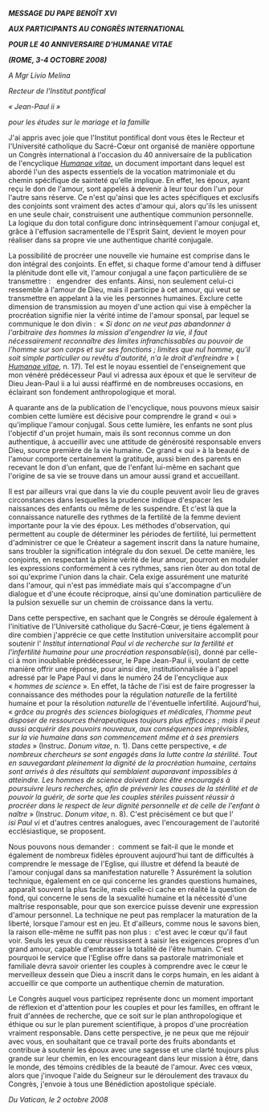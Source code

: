 ***MESSAGE DU PAPE BENOÎT XVI***

***AUX PARTICIPANTS AU CONGRÈS INTERNATIONAL***

***POUR LE 40 ANNIVERSAIRE D'HUMANAE VITAE***

***(ROME, 3-4 OCTOBRE 2008)***

*A Mgr Livio Melina*

*Recteur de l'Institut pontifical*

*« *Jean-Paul ii* »*

*pour les études sur le mariage et la famille*

J'ai appris avec joie que l'Institut pontifical dont vous êtes le Recteur et l'Université catholique du Sacré-Cœur ont organisé de manière opportune un Congrès international à l'occasion du 40 anniversaire de la publication de l'encyclique *[Humanae vitae](/content/paul-vi/fr/encyclicals/documents/hf_p-vi_enc_25071968_humanae-vitae.html)*, un document important dans lequel est abordé l'un des aspects essentiels de la vocation matrimoniale et du chemin spécifique de sainteté qu'elle implique. En effet, les époux, ayant reçu le don de l'amour, sont appelés à devenir à leur tour don l'un pour l'autre sans réserve. Ce n'est qu'ainsi que les actes spécifiques et exclusifs des conjoints sont vraiment des actes d'amour qui, alors qu'ils les unissent en une seule chair, construisent une authentique communion personnelle. La logique du don total configure donc intrinsèquement l'amour conjugal et, grâce à l'effusion sacramentelle de l'Esprit Saint, devient le moyen pour réaliser dans sa propre vie une authentique charité conjugale.

La possibilité de procréer une nouvelle vie humaine est comprise dans le don intégral des conjoints. En effet, si chaque forme d'amour tend à diffuser la plénitude dont elle vit, l'amour conjugal a une façon particulière de se transmettre :   engendrer  des enfants. Ainsi, non seulement celui-ci ressemble à l'amour de Dieu, mais il participe à cet amour, qui veut se transmettre en appelant à la vie les personnes humaines. Exclure cette dimension de transmission au moyen d'une action qui vise à empêcher la procréation signifie nier la vérité intime de l'amour sponsal, par lequel se communique le don divin :  « *Si donc on ne veut pas abandonner à l'arbitraire des hommes la mission d'engendrer la vie, il faut nécessairement reconnaître des limites infranchissables au pouvoir de l'homme sur son corps et sur ses fonctions ; limites que nul homme, qu'il soit simple particulier ou revêtu d'autorité, n'a le droit d'enfreindre* » ( *[Humanae vitae](/content/paul-vi/fr/encyclicals/documents/hf_p-vi_enc_25071968_humanae-vitae.html)*, n. 17). Tel est le noyau essentiel de l'enseignement que mon vénéré prédécesseur Paul vi adressa aux époux et que le serviteur de Dieu Jean-Paul ii a lui aussi réaffirmé en de nombreuses occasions, en éclairant son fondement anthropologique et moral.

A quarante ans de la publication de l'encyclique, nous pouvons mieux saisir combien cette lumière est décisive pour comprendre le grand « oui » qu'implique l'amour conjugal. Sous cette lumière, les enfants ne sont plus l'objectif d'un projet humain, mais ils sont reconnus comme un don authentique, à accueillir avec une attitude de générosité responsable envers Dieu, source première de la vie humaine. Ce grand « oui » à la beauté de l'amour comporte certainement la gratitude, aussi bien des parents en recevant le don d'un enfant, que de l'enfant lui-même en sachant que l'origine de sa vie se trouve dans un amour aussi grand et accueillant.

Il est par ailleurs vrai que dans la vie du couple peuvent avoir lieu de graves circonstances dans lesquelles la prudence indique d'espacer les naissances des enfants ou même de les suspendre. Et c'est là que la connaissance naturelle des rythmes de la fertilité de la femme devient importante pour la vie des époux. Les méthodes d'observation, qui permettent au couple de déterminer les périodes de fertilité, lui permettent d'administrer ce que le Créateur a sagement inscrit dans la nature humaine, sans troubler la signification intégrale du don sexuel. De cette manière, les conjoints, en respectant la pleine vérité de leur amour, pourront en moduler les expressions conformément à ces rythmes, sans rien ôter au don total de soi qu'exprime l'union dans la chair. Cela exige assurément une maturité dans l'amour, qui n'est pas immédiate mais qui s'accompagne d'un dialogue et d'une écoute réciproque, ainsi qu'une domination particulière de la pulsion sexuelle sur un chemin de croissance dans la vertu.

Dans cette perspective, en sachant que le Congrès se déroule également à l'initiative de l'Université catholique du Sacré-Cœur, je tiens également à dire combien j'apprécie ce que cette Institution universitaire accomplit pour soutenir l' *Institut international Paul vi de recherche sur la fertilité et l'infertilité humaine pour une procréation responsable*(isi), donné par celle-ci à mon inoubliable prédécesseur, le Pape Jean-Paul ii, voulant de cette manière offrir une réponse, pour ainsi dire, institutionnalisée à l'appel adressé par le Pape Paul vi dans le numéro 24 de l'encyclique aux « *hommes de science* ». En effet, la tâche de l'isi est de faire progresser la connaissance des méthodes pour la régulation *naturelle* de la fertilité humaine et pour la résolution *naturelle* de l'éventuelle infertilité. Aujourd'hui, « *grâce au progrès des sciences biologiques et médicales, l'homme peut disposer de ressources thérapeutiques toujours plus efficaces ; mais il peut aussi acquérir des pouvoirs nouveaux, aux conséquences imprévisibles, sur la vie humaine dans son commencement même et à ses premiers stades* » (Instruc. *Donum vitae*, n. 1). Dans cette perspective, « *de nombreux chercheurs se sont engagés dans la lutte contre la stérilité. Tout en sauvegardant pleinement la dignité de la procréation humaine, certains sont arrivés à des résultats qui semblaient auparavant impossibles à atteindre. Les hommes de science doivent donc être encouragés à poursuivre leurs recherches, afin de prévenir les causes de la stérilité et de pouvoir la guérir, de sorte que les couples stériles puissent réussir à procréer dans le respect de leur dignité personnelle et de celle de l'enfant à naître* » (Instruc. *Donum vitae*, n. 8). C'est précisément ce but que l' *isi Paul vi* et d'autres centres analogues, avec l'encouragement de l'autorité ecclésiastique, se proposent.

Nous pouvons nous demander :  comment se fait-il que le monde et également de nombreux fidèles éprouvent aujourd'hui tant de difficultés à comprendre le message de l'Eglise, qui illustre et défend la beauté de l'amour conjugal dans sa manifestation naturelle ? Assurément la solution technique, également en ce qui concerne les grandes questions humaines, apparaît souvent la plus facile, mais celle-ci cache en réalité la question de fond, qui concerne le sens de la sexualité humaine et la nécessité d'une maîtrise responsable, pour que son exercice puisse devenir une expression d'amour personnel. La technique ne peut pas remplacer la maturation de la liberté, lorsque l'amour est en jeu. Et d'ailleurs, comme nous le savons bien, la raison elle-même ne suffit pas non plus :  c'est avec le cœur qu'il faut voir. Seuls les yeux du cœur réussissent à saisir les exigences propres d'un grand amour, capable d'embrasser la totalité de l'être humain. C'est pourquoi le service que l'Eglise offre dans sa pastorale matrimoniale et familiale devra savoir orienter les couples à comprendre avec le cœur le merveilleux dessein que Dieu a inscrit dans le corps humain, en les aidant à accueillir ce que comporte un authentique chemin de maturation.

Le Congrès auquel vous participez représente donc un moment important de réflexion et d'attention pour les couples et pour les familles, en offrant le fruit d'années de recherche, que ce soit sur le plan anthropologique et éthique ou sur le plan purement scientifique, à propos d'une procréation vraiment responsable. Dans cette perspective, je ne peux que me réjouir avec vous, en souhaitant que ce travail porte des fruits abondants et contribue à soutenir les époux avec une sagesse et une clarté toujours plus grande sur leur chemin, en les encourageant dans leur mission à être, dans le monde, des témoins crédibles de la beauté de l'amour. Avec ces vœux, alors que j'invoque l'aide du Seigneur sur le déroulement des travaux du Congrès, j'envoie à tous une Bénédiction apostolique spéciale.

*Du Vatican, le 2 octobre 2008*